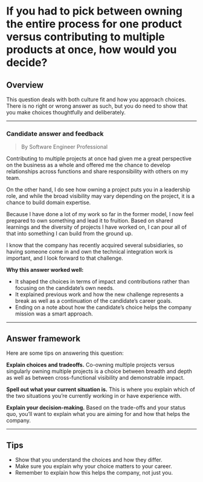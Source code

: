 # If you had to pick between owning the entire process for one product versus contributing to multiple products at once, how would you decide?

## Overview
This question deals with both culture fit and how you approach choices. There is no right or wrong answer as such, but you do need to show that you make choices thoughtfully and deliberately.

---

### Candidate answer and feedback
> By Software Engineer Professional

Contributing to multiple projects at once had given me a great perspective on the business as a whole and offered me the chance to develop relationships across functions and share responsibility with others on my team.

On the other hand, I do see how owning a project puts you in a leadership role, and while the broad visibility may vary depending on the project, it is a chance to build domain expertise.

Because I have done a lot of my work so far in the former model, I now feel prepared to own something and lead it to fruition. Based on shared learnings and the diversity of projects I have worked on, I can pour all of that into something I can build from the ground up.

I know that the company has recently acquired several subsidiaries, so having someone come in and own the technical integration work is important, and I look forward to that challenge.

**Why this answer worked well:**

* It shaped the choices in terms of impact and contributions rather than focusing on the candidate’s own needs.
* It explained previous work and how the new challenge represents a break as well as a continuation of the candidate’s career goals.
* Ending on a note about how the candidate’s choice helps the company mission was a smart approach.

---

## Answer framework
Here are some tips on answering this question:

**Explain choices and tradeoffs.** Co-owning multiple projects versus singularly owning multiple projects is a choice between breadth and depth as well as between cross-functional visibility and demonstrable impact.

**Spell out what your current situation is.** This is where you explain which of the two situations you’re currently working in or have experience with.

**Explain your decision-making.** Based on the trade-offs and your status quo, you’ll want to explain what you are aiming for and how that helps the company.

---

## Tips

* Show that you understand the choices and how they differ.
* Make sure you explain why your choice matters to your career.
* Remember to explain how this helps the company, not just you.
